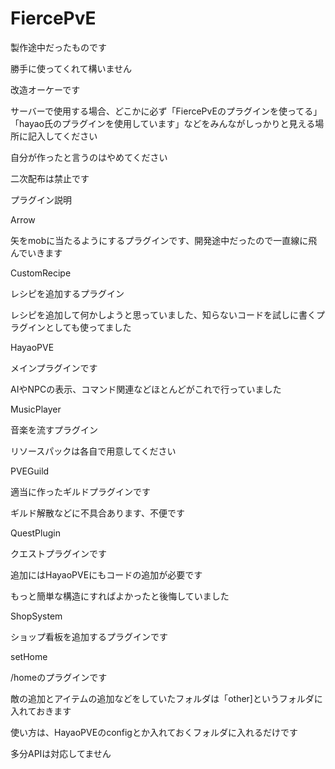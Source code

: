 # FiercePvE
製作途中だったものです

勝手に使ってくれて構いません

改造オーケーです

サーバーで使用する場合、どこかに必ず「FiercePvEのプラグインを使ってる」「hayao氏のプラグインを使用しています」などをみんながしっかりと見える場所に記入してください

自分が作ったと言うのはやめてください

二次配布は禁止です


プラグイン説明

Arrow

矢をmobに当たるようにするプラグインです、開発途中だったので一直線に飛んでいきます


CustomRecipe

レシピを追加するプラグイン

レシピを追加して何かしようと思っていました、知らないコードを試しに書くプラグインとしても使ってました


HayaoPVE

メインプラグインです

AIやNPCの表示、コマンド関連などほとんどがこれで行っていました


MusicPlayer

音楽を流すプラグイン

リソースパックは各自で用意してください


PVEGuild

適当に作ったギルドプラグインです

ギルド解散などに不具合あります、不便です


QuestPlugin

クエストプラグインです

追加にはHayaoPVEにもコードの追加が必要です

もっと簡単な構造にすればよかったと後悔していました


ShopSystem

ショップ看板を追加するプラグインです


setHome

/homeのプラグインです




敵の追加とアイテムの追加などをしていたフォルダは「other]というフォルダに入れておきます

使い方は、HayaoPVEのconfigとか入れておくフォルダに入れるだけです

多分APIは対応してません
